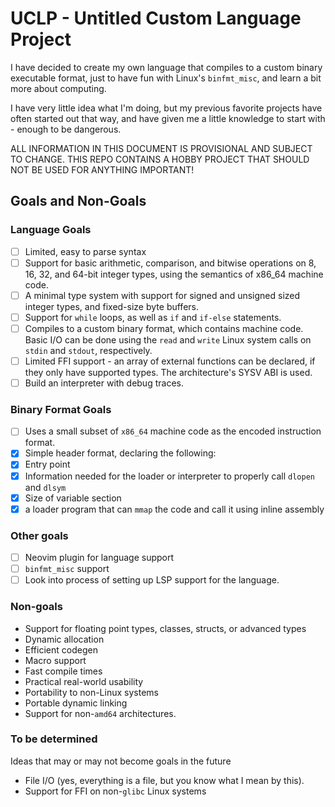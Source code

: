 <!--
SPDX-FileCopyrightText: 2025 Eli Array Minkoff

SPDX-License-Identifier: 0BSD
-->

# UCLP - Untitled Custom Language Project

I have decided to create my own language that compiles to a custom binary executable format, just to have fun with Linux's `binfmt_misc`, and learn a bit more about computing.

I have very little idea what I'm doing, but my previous favorite projects have often started out that way, and have given me a little knowledge to start with - enough to be dangerous.

ALL INFORMATION IN THIS DOCUMENT IS PROVISIONAL AND SUBJECT TO CHANGE. THIS REPO CONTAINS A HOBBY PROJECT THAT SHOULD NOT BE USED FOR ANYTHING IMPORTANT!

## Goals and Non-Goals

### Language Goals

* [ ] Limited, easy to parse syntax
* [ ] Support for basic arithmetic, comparison, and bitwise operations on 8, 16, 32, and 64-bit integer types, using the semantics of x86_64 machine code.
* [ ] A minimal type system with support for signed and unsigned sized integer types, and fixed-size byte buffers.
* [ ] Support for `while` loops, as well as `if` and `if-else` statements.
* [ ] Compiles to a custom binary format, which contains machine code. Basic I/O can be done using the `read` and `write` Linux system calls on `stdin` and `stdout`, respectively.
* [ ] Limited FFI support - an array of external functions can be declared, if they only have supported types. The architecture's SYSV ABI is used.
* [ ] Build an interpreter with debug traces.

### Binary Format Goals

* [ ] Uses a small subset of `x86_64` machine code as the encoded instruction format.
* [x] Simple header format, declaring the following:
 * [x] Entry point
 * [x] Information needed for the loader or interpreter to properly call `dlopen` and `dlsym`
 * [x] Size of variable section
* [x] a loader program that can `mmap` the code and call it using inline assembly

### Other goals

* [ ] Neovim plugin for language support
* [ ] `binfmt_misc` support
* [ ] Look into process of setting up LSP support for the language.

### Non-goals

* Support for floating point types, classes, structs, or advanced types
* Dynamic allocation
* Efficient codegen
* Macro support
* Fast compile times
* Practical real-world usability
* Portability to non-Linux systems
* Portable dynamic linking
* Support for non-`amd64` architectures.

### To be determined

Ideas that may or may not become goals in the future
* File I/O (yes, everything is a file, but you know what I mean by this).
* Support for FFI on non-`glibc` Linux systems
